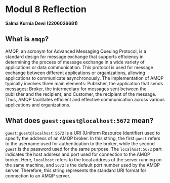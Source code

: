 # Modul 8 Reflection
**Salma Kurnia Dewi (2206026681)**

## What is `amqp`?
   AMQP, an acronym for Advanced Messaging Queuing Protocol, is a standard design for message exchange that supports efficiency in determining the process of message exchange in a wide variety of applications or data communication. 
   This protocol is used for message exchange between different applications or organizations, allowing applications to communicate asynchronously.
   The implementation of AMQP typically involves three main elements: Publisher, the application that sends messages; Broker, the intermediary for messages sent between the publisher and the recipient; and Customer, the recipient of the message. 
   Thus, AMQP facilitates efficient and effective communication across various applications and organizations.

## What does `guest:guest@localhost:5672` mean?
   `guest:guest@localhost:5672` is a URI (Uniform Resource Identifier) used to specify the address of an AMQP broker.
    In this string, the first `guest` refers to the username used for authentication to the broker, while the second `guest` is the password used for the same purpose. 
    The `localhost:5672` part indicates the host address and port used for connection to the AMQP broker.
    Here, `localhost` refers to the local address of the server running on the same machine, and `5672` is the default port number used by the AMQP server. Therefore, this string represents the standard URI format for connection to an AMQP server.

